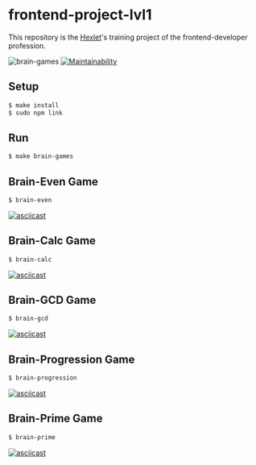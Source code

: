 # frontend-project-lvl1

This repository is the [Hexlet](https://ru.hexlet.io/professions/frontend/projects/44)'s training project of the frontend-developer profession.

![brain-games](https://github.com/alex-yevs/frontend-project-lvl1/workflows/brain-games/badge.svg)
[![Maintainability](https://api.codeclimate.com/v1/badges/3e99187cfd253aa63442/maintainability)](https://codeclimate.com/github/alex-yevs/frontend-project-lvl1/maintainability)

## Setup

```sh
$ make install
$ sudo npm link
```
## Run

```sh
$ make brain-games
```


## Brain-Even Game

```sh
$ brain-even
```
[![asciicast](https://asciinema.org/a/RvXZ6AKUu2GLl8wW8ydQDPQXD.svg)](https://asciinema.org/a/RvXZ6AKUu2GLl8wW8ydQDPQXD)


## Brain-Calc Game

```sh
$ brain-calc
```
[![asciicast](https://asciinema.org/a/aR2T9VwhUwjbAtzKHAcidJLDU.svg)](https://asciinema.org/a/aR2T9VwhUwjbAtzKHAcidJLDU)


## Brain-GCD Game

```sh
$ brain-gcd
```
[![asciicast](https://asciinema.org/a/toTRmFTlNLvjmZe1V7LPSeelY.svg)](https://asciinema.org/a/toTRmFTlNLvjmZe1V7LPSeelY)


## Brain-Progression Game

```sh
$ brain-progression
```
[![asciicast](https://asciinema.org/a/NvoajKNpYW1Ei2Wz9DITQoq8i.svg)](https://asciinema.org/a/NvoajKNpYW1Ei2Wz9DITQoq8i)


## Brain-Prime Game

```sh
$ brain-prime
```
[![asciicast](https://asciinema.org/a/G8d5SAQNUUYrzPsZuP4MKycxW.svg)](https://asciinema.org/a/G8d5SAQNUUYrzPsZuP4MKycxW)